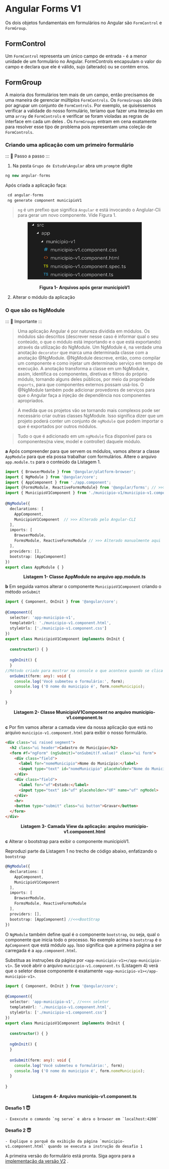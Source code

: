 # Angular Forms V1

Os dois objetos fundamentais em formulários no Angular são `FormControl` e `FormGroup`.

## FormControl
Um `FormControl` representa um único campo de entrada - é a menor unidade de um formulário no Angular. FormControls encapsulam o valor do campo e declara que ele é válido, sujo (alterado) ou se contém
erros.


## FormGroup

A maioria dos formulários tem mais de um campo, então precisamos de uma maneira de gerenciar múltiplos `FormControls`. 
Os `FormsGroups` são úteis por agrupar um conjunto de `FormControls`. Por exemplo, se quiséssemos verificar a validade do nosso formulário, teríamo que fazer uma iteração em uma `array` de `FormControls` e verificar se foram violadas as regras de interface em cada um deles . Os `FormGroups` entram em cena exatamente para resolver esse tipo de problema pois representam uma coleção de `FormControls`.

### Criando uma aplicação com um primeiro formulário

::: :walking: Passo a passo :::  

1. Na pasta `Grupo de Estudo\Angular` abra um `prompt`e digite

```java
ng new angular-forms
```
Após criada a aplicação faça:

```java
 cd angular-forms
 ng generate component municipioV1 
```
> `ng` é um prefixo que significa `Angular` e está invocando o Anglular-Cli para gerar um novo componente. Vide Figura 1.

<p align="center">
  <img src="imagens/ComponentesGeradosV1.png" alt="Arquivos após gerar municipioV1">
</p>
<p align="center">
   <strong>Figura 1- Arquivos após gerar municipioV1</strong> 
</p>

2. Alterar o módulo da aplicação

### O que são os NgModule

::: :pushpin: Importante :::

> Uma aplicação Angular é por natureza dividida em módulos. Os módulos são descritos (descrever nesse caso é informar qual o seu conteúdo, o que o módulo está importando e o que está exportando) através da utilização do NgModule. 
Um NgModule é, na verdade uma anotação `decorator` que marca uma determinada classe com a anotação @NgModule. @NgModule  descreve, então, como compilar um componente e como injetar um determinado serviço em tempo de execução. A anotação transforma a classe em um NgModule e, assim, identifica os componentes, diretivas e filtros do próprio módulo, tornando alguns deles públicos, por meio da propriedade `exports`, para que componentes externos possam usá-los. O @NgModule também pode adicionar provedores de serviços para que o Angular faça a injeção de dependência nos componentes apropriados.


> A medida que os projetos vão se tornando mais complexos pode ser necessário criar outras classes NgModule. Isso significa dizer que um projeto poderá conter um conjunto  de `ngModule` que podem importar o que é exportados por outros módulos.

> Tudo o que é adicionado em um `ngModule` fica disponível para os componentes(na view, model e controller) daquele módulo.

**a** Após compreender para que servem os módulos, vamos alterar a classe `AppModule` para que ela possa trabalhar com formulários. Altere o arquivo `app.module.ts` para o conteúdo da Listagem 1.


```typescript
import { BrowserModule } from '@angular/platform-browser';
import { NgModule } from '@angular/core';
import { AppComponent } from './app.component';
import {FormsModule, ReactiveFormsModule} from '@angular/forms'; // >>> Aterado manualmente aqui
import { MunicipioV1Component } from './municipio-v1/municipio-v1.component';

@NgModule({
  declarations: [
    AppComponent,
    MunicipioV1Component  // >>> Alterado pelo Angular-CLI
  ],
  imports: [
    BrowserModule,
    FormsModule, ReactiveFormsModule // >>> Alterado manualmente aqui
  ],
  providers: [],
  bootstrap: [AppComponent]
})
export class AppModule { }
```
 
<p align="center">
   <strong>Listagem 1- Classe AppModule no arquivo app.module.ts</strong> 
</p>

**b** Em seguida vamos alterar o componente  `MunicipioV1Component` criando o método `onSubmit` 

```typescript
import { Component, OnInit } from '@angular/core';

@Component({
  selector: 'app-municipio-v1',
  templateUrl: './municipio-v1.component.html',
  styleUrls: ['./municipio-v1.component.css']
})
export class MunicipioV1Component implements OnInit {

  constructor() { }

  ngOnInit() {
  }
//Método criado para mostrar na console o que acontece quando se clica em um botão.
  onSubmit(form: any): void {
    console.log('Você submeteu o formulário:', form);
    console.log ('O nome do municipio é', form.nomeMunicipio);
  }

}

```
<p align="center">
   <strong>Listagem 2- Classe MunicipioV1Component no arquivo municipio-v1.component.ts</strong> 
</p>

**c** Por fim vamos alterar a camada view da nossa aplicação que está no arquivo `municipio-v1.component.html` para exibir o nosso formulário. 

```html
<div class="ui raised segment">
  <h2 class="ui header">Cadastro de Município</h2>
  <form #f="ngForm" (ngSubmit)="onSubmit(f.value)" class="ui form">
    <div class="field">
      <label for="nomeMunicipio">Nome do Município:</label>
      <input type="text" id="nomeMunicipio" placeholder="Nome do Municipio" name="nomeMunicipio" ngModel>
    </div>
    <div class="field">
      <label for="uf">Estado:</label>
      <input type="text" id="uf" placeholder="UF" name="uf" ngModel>
    </div>
    <hr>
    <button type="submit" class="ui button">Gravar</button>
  </form>
</div>

```

<p align="center">
   <strong>Listagem 3- Camada View da aplicação: arquivo municipio-v1.component.html</strong> 
</p>

**c** Alterar o bootstrap para exibir o componente municipioV1.

Reproduzi parte da Listagem 1 no trecho de código abaixo, enfatizando o `bootstrap`

```typescript
@NgModule({
  declarations: [
    AppComponent,
    MunicipioV1Component  
  ],
  imports: [
    BrowserModule,
    FormsModule, ReactiveFormsModule 
  ],
  providers: [],
  bootstrap: [AppComponent] //<<<BootStrap
})
```

O `NgModule` também define qual é o componente `bootstrap`, ou seja, qual o componente que inicia todo o processo. No exemplo acima o `bootstrap` é o `ApComponent` que está módulo `app`. Isso significa que a primeira página a ser carregada é a `app.component.html`.

Substitua as instruções da página por `<app-municipio-v1></app-municipio-v1>`. Se você abrir o arquivo `municipio-v1.component.ts` (Listagem 4) verá que o seletor   desse componente é exatamente `<app-municipio-v1></app-municipio-v1>`.

```typescript
import { Component, OnInit } from '@angular/core';

@Component({
  selector: 'app-municipio-v1', //<<<< seletor 
  templateUrl: './municipio-v1.component.html',
  styleUrls: ['./municipio-v1.component.css']
})
export class MunicipioV1Component implements OnInit {

  constructor() { }

  ngOnInit() {
  }

  onSubmit(form: any): void {
    console.log('Você submeteu o formulário:', form);
    console.log ('O nome do municipio é', form.nomeMunicipio);
  }

}

```
<p align="center">
   <strong>Listagem 4- Arquivo municipio-v1.component.ts</strong> 
</p>

#### Desafio 1 :innocent:
 
```
- Exexcute o comando `ng serve` e abra o browser em `localhost:4200`
```
#### Desafio 2 :innocent:
 
```
- Explique o porquê da exibição da página `municipio-v1.component.html` quando se executa a instrução do desafio 1
```

A primeira versão do formulário está pronta. Siga agora para a [implementação da versão V2](README.V2.md) .